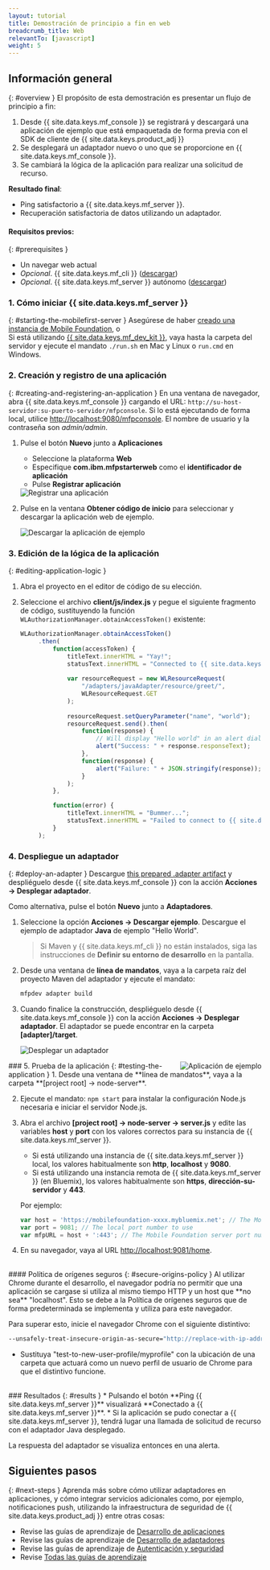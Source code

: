 ```yaml
---
layout: tutorial
title: Demostración de principio a fin en web
breadcrumb_title: Web
relevantTo: [javascript]
weight: 5
---
```

<!-- NLS_CHARSET=UTF-8 -->
## Información general
{: #overview }
El propósito de esta demostración es presentar un flujo de principio a fin: 

1. Desde {{ site.data.keys.mf_console }} se registrará y descargará una aplicación de ejemplo que está empaquetada de forma previa con el SDK de cliente de {{ site.data.keys.product_adj }} 
2. Se desplegará un adaptador nuevo o uno que se proporcione en {{ site.data.keys.mf_console }}.   
3. Se cambiará la lógica de la aplicación para realizar una solicitud de recurso. 

**Resultado final**:

* Ping satisfactorio a {{ site.data.keys.mf_server }}.
* Recuperación satisfactoria de datos utilizando un adaptador. 

#### Requisitos previos: 
{: #prerequisites }
* Un navegar web actual
* *Opcional*. {{ site.data.keys.mf_cli }} ([descargar]({{site.baseurl}}/downloads))
* *Opcional*. {{ site.data.keys.mf_server }} autónomo ([descargar]({{site.baseurl}}/downloads))

### 1. Cómo iniciar {{ site.data.keys.mf_server }}
{: #starting-the-mobilefirst-server }
Asegúrese de haber [creado una instancia de Mobile Foundation](../../bluemix/using-mobile-foundation), o  
Si está utilizando [{{ site.data.keys.mf_dev_kit }}](../../installation-configuration/development/mobilefirst), vaya hasta la carpeta del servidor y ejecute el mandato `./run.sh` en Mac y Linux o `run.cmd` en Windows.


### 2. Creación y registro de una aplicación
{: #creating-and-registering-an-application }
En una ventana de navegador, abra {{ site.data.keys.mf_console }} cargando el URL:
`http://su-host-servidor:su-puerto-servidor/mfpconsole`.
Si lo está ejecutando de forma local, utilice [http://localhost:9080/mfpconsole](http://localhost:9080/mfpconsole).
El nombre de usuario y la contraseña son *admin/admin*.
 
1. Pulse el botón **Nuevo** junto a **Aplicaciones**
    * Seleccione la plataforma **Web** 
    * Especifique **com.ibm.mfpstarterweb** como el **identificador de aplicación**
    * Pulse **Registrar aplicación**

    <img class="gifplayer" alt="Registrar una aplicación" src="register-an-application-web.png"/>
 
2. Pulse en la ventana **Obtener código de inicio** para seleccionar y descargar la aplicación web de ejemplo. 

    <img class="gifplayer" alt="Descargar la aplicación de ejemplo" src="download-starter-code-web.png"/>
 
### 3. Edición de la lógica de la aplicación
{: #editing-application-logic }
1. Abra el proyecto en el editor de código de su elección. 

2. Seleccione el archivo **client/js/index.js** y pegue el siguiente fragmento de código, sustituyendo la función `WLAuthorizationManager.obtainAccessToken()` existente:


   ```javascript
   WLAuthorizationManager.obtainAccessToken()
        .then(
            function(accessToken) {
                titleText.innerHTML = "Yay!";
                statusText.innerHTML = "Connected to {{ site.data.keys.mf_server }}";
                
                var resourceRequest = new WLResourceRequest(
                    "/adapters/javaAdapter/resource/greet/",
                    WLResourceRequest.GET
                );
                
                resourceRequest.setQueryParameter("name", "world");
                resourceRequest.send().then(
                    function(response) {
                        // Will display "Hello world" in an alert dialog.
                        alert("Success: " + response.responseText);
                    },
                    function(response) {
                        alert("Failure: " + JSON.stringify(response));
                    }
                );
            },

            function(error) {
                titleText.innerHTML = "Bummer...";
                statusText.innerHTML = "Failed to connect to {{ site.data.keys.mf_server }}";
            }
        );
   ```
    
### 4. Despliegue un adaptador
{: #deploy-an-adapter }
Descargue [this prepared .adapter artifact](../javaAdapter.adapter) y despliéguelo desde {{ site.data.keys.mf_console }} con la acción **Acciones → Desplegar adaptador**.


Como alternativa, pulse el botón **Nuevo** junto a **Adaptadores**.  
        
1. Seleccione la opción **Acciones → Descargar ejemplo**.
Descargue el ejemplo de adaptador **Java** de ejemplo "Hello World".


   > Si Maven y {{ site.data.keys.mf_cli }} no están instalados, siga las instrucciones de **Definir su entorno de desarrollo** en la pantalla.
2. Desde una ventana de **línea de mandatos**, vaya a la carpeta raíz del proyecto Maven del adaptador y ejecute el mandato:


   ```bash
   mfpdev adapter build
   ```

3. Cuando finalice la construcción, despliéguelo desde {{ site.data.keys.mf_console }} con la acción **Acciones → Desplegar adaptador**.
El adaptador se puede encontrar en la carpeta **[adapter]/target**.

    
    <img class="gifplayer" alt="Desplegar un adaptador" src="create-an-adapter.png"/>   


<img src="web-success.png" alt="Aplicación de ejemplo" style="float:right"/>
### 5. Prueba de la aplicación
{: #testing-the-application }
1. Desde una ventana de **línea de mandatos**, vaya a la carpeta **[project root] → node-server**.

2. Ejecute el mandato:
`npm start` para instalar la configuración Node.js necesaria e iniciar el servidor Node.js.

3. Abra el archivo **[project root] → node-server → server.js** y edite las variables **host** y **port** con los valores correctos para su instancia de {{ site.data.keys.mf_server }}.

    * Si está utilizando una instancia de {{ site.data.keys.mf_server }} local, los valores habitualmente son **http**, **localhost** y **9080**.
    * Si está utilizando una instancia remota de {{ site.data.keys.mf_server }} (en Bluemix), los valores habitualmente son **https**, **dirección-su-servidor** y **443**. 

   Por ejemplo:   
    
   ```javascript
   var host = 'https://mobilefoundation-xxxx.mybluemix.net'; // The Mobile Foundation server address
   var port = 9081; // The local port number to use
   var mfpURL = host + ':443'; // The Mobile Foundation server port number
   ```
   
4. En su navegador, vaya al URL [http://localhost:9081/home](http://localhost:9081/home).

<br>
#### Política de orígenes seguros
{: #secure-origins-policy }
Al utilizar Chrome durante el desarrollo, el navegador podría no permitir que una aplicación se cargase si utiliza al mismo tiempo HTTP y un host que **no sea** "localhost".
Esto se debe a la Política de orígenes seguros que de forma predeterminada se implementa y utiliza para este navegador.


Para superar esto, inicie el navegador Chrome con el siguiente distintivo:


```bash
--unsafely-treat-insecure-origin-as-secure="http://replace-with-ip-address-or-host:port-number" --user-data-dir=/test-to-new-user-profile/myprofile
```

- Sustituya "test-to-new-user-profile/myprofile" con la ubicación de una carpeta que actuará como un nuevo perfil de usuario de Chrome para que el distintivo funcione.


<br clear="all"/>
### Resultados
{: #results }
* Pulsando el botón **Ping {{ site.data.keys.mf_server }}** visualizará **Conectado a {{ site.data.keys.mf_server }}**.
* Si la aplicación se pudo conectar a {{ site.data.keys.mf_server }}, tendrá lugar una llamada de solicitud de recurso con el adaptador Java desplegado.


La respuesta del adaptador se visualiza entonces en una alerta.


## Siguientes pasos
{: #next-steps }
Aprenda más sobre cómo utilizar adaptadores en aplicaciones, y cómo integrar servicios adicionales como, por ejemplo, notificaciones push, utilizando la infraestructura de seguridad de {{ site.data.keys.product_adj }} entre otras cosas:


- Revise las guías de aprendizaje de [Desarrollo de aplicaciones](../../application-development/)
- Revise las guías de aprendizaje de [Desarrollo de adaptadores](../../adapters/)
- Revise las guías de aprendizaje de [Autenticación y seguridad](../../authentication-and-security/)
- Revise [Todas las guías de aprendizaje](../../all-tutorials)
